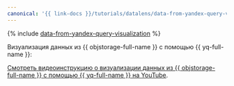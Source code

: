 ```yaml
---
canonical: '{{ link-docs }}/tutorials/datalens/data-from-yandex-query-visualization'
---
```


{% include [data-from-yandex-query-visualization](../../_tutorials/datalens/data-from-yandex-query-visualization.md) %}

Визуализация данных из {{ objstorage-full-name }} с помощью {{ yq-full-name }}:


[Смотреть видеоинструкцию о визуализации данных из {{ objstorage-full-name }} с помощью {{ yq-full-name }} на YouTube](https://www.youtube.com/watch?v=17cAGgG2YFU).


